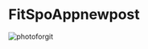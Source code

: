 # FitSpoAppnewpost





![photoforgit](https://github.com/user-attachments/assets/9d12290a-02ee-4945-9f72-3ea6b0aa2952)

